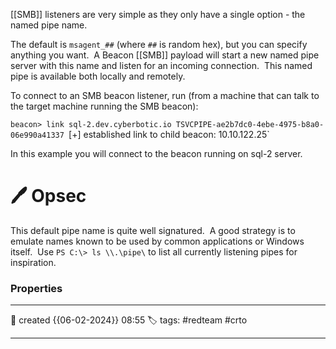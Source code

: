 
[[SMB]] listeners are very simple as they only have a single option - the named pipe name.  

The default is `msagent_##` (where `##` is random hex), but you can specify anything you want.  A Beacon [[SMB]] payload will start a new named pipe server with this name and listen for an incoming connection.  This named pipe is available both locally and remotely.

To connect to an SMB beacon listener, run (from a machine that can talk to the target machine running the SMB beacon):

`beacon> link sql-2.dev.cyberbotic.io TSVCPIPE-ae2b7dc0-4ebe-4975-b8a0-06e990a41337
`[+] established link to child beacon: 10.10.122.25`

In this example you will connect to the beacon running on sql-2 server.

# 🖊️ Opsec

This default pipe name is quite well signatured.  A good strategy is to emulate names known to be used by common applications or Windows itself.  Use `PS C:\> ls \\.\pipe\` to list all currently listening pipes for inspiration.





### Properties
---
📆 created   {{06-02-2024}} 08:55
🏷️ tags: #redteam   #crto

---


